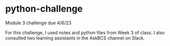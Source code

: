 # python-challenge
Module 3 challenge due 4/6/23

For this challenge, I used notes and python files from Week 3 of class. I also consulted two learning assistants in the AskBCS channel on Slack.
